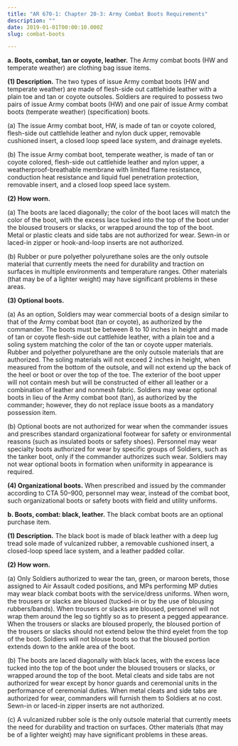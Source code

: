 ```yaml
---
title: "AR 670-1: Chapter 20-3: Army Combat Boots Requirements"
description: ""
date: 2019-01-01T00:00:10.000Z
slug: combat-boots

---
```


<strong>a. Boots, combat, tan or coyote, leather.</strong> The Army combat boots (HW and temperate weather) are clothing bag issue items.

<strong>(1) Description.</strong> The two types of issue Army combat boots (HW and temperate weather) are made of flesh-side out cattlehide leather with a plain toe and tan or coyote outsoles. Soldiers are required to possess two pairs of issue Army combat boots (HW) and one pair of issue Army combat boots (temperate weather) (specification) boots.

(a) The issue Army combat boot, HW, is made of tan or coyote colored, flesh-side out cattlehide leather and nylon duck upper, removable cushioned insert, a closed loop speed lace system, and drainage eyelets.

(b) The issue Army combat boot, temperate weather, is made of tan or coyote colored, flesh-side out cattlehide leather and nylon upper, a weatherproof-breathable membrane with limited flame resistance, conduction heat resistance and liquid fuel penetration protection, removable insert, and a closed loop speed lace system.

<strong>(2) How worn.</strong>

(a) The boots are laced diagonally; the color of the boot laces will match the color of the boot, with the excess lace tucked into the top of the boot under the bloused trousers or slacks, or wrapped around the top of the boot. Metal or plastic cleats and side tabs are not authorized for wear. Sewn-in or laced-in zipper or hook-and-loop inserts are not authorized.

(b) Rubber or pure polyether polyurethane soles are the only outsole material that currently meets the need for durability and traction on surfaces in multiple environments and temperature ranges. Other materials (that may be of a lighter weight) may have significant problems in these areas.

<strong>(3) Optional boots.</strong>

(a) As an option, Soldiers may wear commercial boots of a design similar to that of the Army combat boot (tan or coyote), as authorized by the commander. The boots must be between 8 to 10 inches in height and made of tan or coyote flesh-side out cattlehide leather, with a plain toe and a soling system matching the color of the tan or coyote upper materials. Rubber and polyether polyurethane are the only outsole materials that are authorized. The soling materials will not exceed 2 inches in height, when measured from the bottom of the outsole, and will not extend up the back of the heel or boot or over the top of the toe. The exterior of the boot upper will not contain mesh but will be constructed of either all leather or a combination of leather and nonmesh fabric. Soldiers may wear optional boots in lieu of the Army combat boot (tan), as authorized by the commander; however, they do not replace issue boots as a mandatory possession item.

(b) Optional boots are not authorized for wear when the commander issues and prescribes standard organizational footwear for safety or environmental reasons (such as insulated boots or safety shoes). Personnel may wear specialty boots authorized for wear by specific groups of Soldiers, such as the tanker boot, only if the commander authorizes such wear. Soldiers may not wear optional boots in formation when uniformity in appearance is required.

<strong>(4) Organizational boots.</strong> When prescribed and issued by the commander according to CTA 50–900, personnel may wear, instead of the combat boot, such organizational boots or safety boots with field and utility uniforms.

<strong>b. Boots, combat: black, leather.</strong> The black combat boots are an optional purchase item.

<strong>(1) Description.</strong> The black boot is made of black leather with a deep lug tread sole made of vulcanized rubber, a removable cushioned insert, a closed-loop speed lace system, and a leather padded collar.

<strong>(2) How worn.</strong>

(a) Only Soldiers authorized to wear the tan, green, or maroon berets, those assigned to Air Assault coded positions, and MPs performing MP duties may wear black combat boots with the service/dress uniforms. When worn, the trousers or slacks are bloused (tucked-in or by the use of blousing rubbers/bands). When trousers or slacks are bloused, personnel will not wrap them around the leg so tightly so as to present a pegged appearance. When the trousers or slacks are bloused properly, the bloused portion of the trousers or slacks should not extend below the third eyelet from the top of the boot. Soldiers will not blouse boots so that the bloused portion extends down to the ankle area of the boot.

(b) The boots are laced diagonally with black laces, with the excess lace tucked into the top of the boot under the bloused trousers or slacks, or wrapped around the top of the boot. Metal cleats and side tabs are not authorized for wear except by honor guards and ceremonial units in the performance of ceremonial duties. When metal cleats and side tabs are authorized for wear, commanders will furnish them to Soldiers at no cost. Sewn-in or laced-in zipper inserts are not authorized.

(c) A vulcanized rubber sole is the only outsole material that currently meets the need for durability and traction on surfaces. Other materials (that may be of a lighter weight) may have significant problems in these areas.
